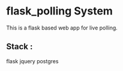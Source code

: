 # flask_polling System

This is a flask based web app for live polling.

## Stack :
flask
jquery
postgres
